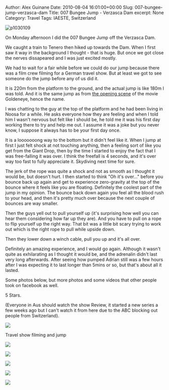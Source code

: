 Author: Alex Guinane
Date: 2010-08-04 16:01:00+00:00
Slug: 007-bungee-jump-verzasca-dam
Title: 007 Bungee Jump - Verzasca Dam
excerpt: None
Category: Travel
Tags: IAESTE, Switzerland

![p1030109](/images/2010/2010-08-04-007-bungee-jump-verzasca-dam/p10301091.jpg)

On Monday afternoon I did the 007 Bungee Jump off the Verzasca Dam.

We caught a train to Tenero then hiked up towards the Dam. When I first saw it way in the background I thought - that is huge. But once we got close the nerves dissapeared and I was just excited mostly.

We had to wait for a fair while before we could do our jump because there was a film crew filming for a German travel show. But at least we got to see someone do the jump before any of us did it.

It is 220m from the platform to the ground, and the actual jump is like 180m I was told. And it is the same jump as from [the opening scene](http://www.youtube.com/watch?v=eBq8K-Y2B4g) of the movie Goldeneye, hence the name.


I was chatting to the guy at the top of the platform and he had been living in Noosa for a while. He asks everyone how they are feeling and when I told him I wasn't nervous but felt like I should be, he told me it was his first day working there to try and help me out. I assume it was a joke but you never know, I suppose it always has to be your first day once.

It is a looooooong way to the bottom but it didn't feel like it. When I jump at first I just felt shock at not touching anything, then a feeling sort of like you get from the Giant Drop, then by the time I started to enjoy the fact that I was free-falling it was over. I think the freefall is 4 seconds, and it's over way too fast to fully appreciate it. Skydiving next time for sure.

The jerk of the rope was quite a shock and not as smooth as I thought it would be, but doesn't hurt. I then started to think "Oh it's over..." before you bounce back up again and get to experience zero-gravity at the top of the bounce where it feels like you are floating. Definitely the coolest part of the jump in my opinion. The bounce back down again you feel all the blood rush to your head, and then it's pretty much over because the next couple of bounces are way smaller.

Then the guys yell out to pull yourself up (it's surprising how well you can hear them considering how far up they are). And you have to pull on a rope to flip yourself up the right way. That bit was a little bit scary trying to work out which is the right rope to pull while upside down.

Then they lower down a winch cable, pull you up and it's all over.

Definitely an amazing experience, and I would go again. Although it wasn't quite as exhilarating as I thought it would be, and the adrenalin didn't last very long afterwards. After seeing how pumped Adrian still was a few hours after I was expecting it to last longer than 5mins or so, but that's about all it lasted.

Some photos below, but more photos and some videos that other people took on facebook as well.

5 Stars.

(Everyone in Aus should watch the show Review, it started a new series a few weeks ago but I can't watch it from here due to the ABC blocking out people from Switzerland).

![](/images/2010/2010-08-04-007-bungee-jump-verzasca-dam/p1030102.jpg)

Travel show filming and jump

![](/images/2010/2010-08-04-007-bungee-jump-verzasca-dam/p1030105.jpg)

![](/images/2010/2010-08-04-007-bungee-jump-verzasca-dam/p1030111.jpg)

![](/images/2010/2010-08-04-007-bungee-jump-verzasca-dam/IMG_4568_corr.jpg)

![](/images/2010/2010-08-04-007-bungee-jump-verzasca-dam/p1030117.jpg)

![](/images/2010/2010-08-04-007-bungee-jump-verzasca-dam/p1030123.jpg)
